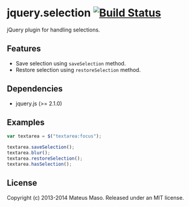 jquery.selection [![Build Status](https://travis-ci.org/mateusmaso/jquery.selection.svg?branch=master)](https://travis-ci.org/mateusmaso/jquery.selection)
================

jQuery plugin for handling selections.

## Features

* Save selection using ```saveSelection``` method.
* Restore selection using ```restoreSelection``` method.

## Dependencies

* jquery.js (>= 2.1.0)

## Examples

```javascript
var textarea = $("textarea:focus");

textarea.saveSelection();
textarea.blur();
textarea.restoreSelection();
textarea.hasSelection();
```

## License

Copyright (c) 2013-2014 Mateus Maso. Released under an MIT license.
